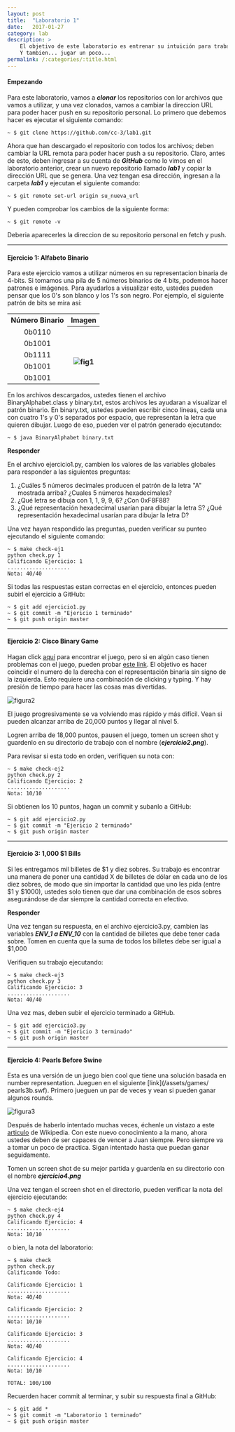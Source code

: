 ```yaml
---
layout: post
title:  "Laboratorio 1"
date:   2017-01-27
category: lab
description: >
    El objetivo de este laboratorio es entrenar su intuición para trabajar con numeros en representación binaria y hexadecimal.
    Y tambien... jugar un poco...
permalink: /:categories/:title.html
---
```


#### Empezando

Para este laboratorio, vamos a **_clonar_** los repositorios con lor archivos que vamos a utilizar, y una vez clonados, vamos a cambiar la 
direccion URL para poder hacer push en su repositorio personal. Lo primero que debemos hacer es ejecutar el siguiente comando:

```shell
~ $ git clone https://github.com/cc-3/lab1.git
```

Ahora que han descargado el repositorio con todos los archivos; deben cambiar la URL remota para poder hacer push a su repositorio. Claro, antes de
esto, deben ingresar a su cuenta de **_GitHub_** como lo vimos en el laboratorio anterior, crear un nuevo repositorio llamado **_lab1_** y 
copiar la dirección URL que se genera. Una vez tengan esa dirección, ingresan a la carpeta **_lab1_** y ejecutan el siguiente comando:

```shell
~ $ git remote set-url origin su_nueva_url
```

Y pueden comprobar los cambios de la siguiente forma:

```shell
~ $ git remote -v
```

Deberia aparecerles la direccion de su repositorio personal en fetch y push.

***

#### Ejercicio 1: Alfabeto Binario

Para este ejercicio vamos a utilizar números en su representacion binaria de 4-bits. Si tomamos una pila de 5 números binarios de 4 bits, podemos 
hacer patrones e imágenes. Para ayudarlos a visualizar esto, ustedes pueden pensar que los 0's  son blanco y los 1's son negro. Por ejemplo, el 
siguiente patrón de bits se mira así:

<table style="text-align: center;">
  <tr>
    <th>Número Binario</th>
    <th>Imagen</th>
  </tr>
  <tr>
    <td>0b0110</td>
    <th rowspan="5"><img style="padding-top:30px;" src="/assets/img/labs/lab1_fig1.png" alt="fig1"></th>
  </tr>
  <tr>
    <td>0b1001</td>
  </tr>
  <tr>
    <td>0b1111</td>
  </tr>
  <tr>
    <td>0b1001</td>
  </tr>
  <tr>
    <td>0b1001</td>
  </tr>
</table>

En los archivos descargados, ustedes tienen el archivo BinaryAlphabet.class y binary.txt, estos archivos les ayudaran a visualizar el patrón 
binario. En binary.txt, ustedes pueden escribir cinco lineas, cada una con cuatro 1's y 0's separados por espacio, que representan la 
letra que quieren dibujar. Luego de eso, pueden ver el patrón generado ejecutando:

```shell
~ $ java BinaryAlphabet binary.txt
```

**Responder**

En el archivo ejercicio1.py, cambien los valores de las variables globales para responder a las siguientes preguntas:

1. ¿Cuáles 5 números decimales producen el patrón de la letra "A" mostrada arriba? ¿Cuales 5 números hexadecimales?
2. ¿Qué letra se dibuja con 1, 1, 9, 9, 6? ¿Con 0xF8F88?
3. ¿Qué representación hexadecimal usarían para dibujar la letra S? ¿Qué representación hexadecimal usarían para dibujar la letra D?

Una vez hayan respondido las preguntas, pueden verificar su punteo ejecutando el siguiente comando:

```shell
~ $ make check-ej1
python check.py 1
Calificando Ejercicio: 1
....................
Nota: 40/40
```

Si todas las respuestas estan correctas en el ejercicio, entonces pueden subirl el ejercicio a GitHub:

```shell
~ $ git add ejercicio1.py
~ $ git commit -m "Ejericio 1 terminado"
~ $ git push origin master
```

***

#### Ejercicio 2: Cisco Binary Game

Hagan click [aquí](/assets/games/binary_game.swf) para encontrar el juego, pero si en algún caso tienen problemas con el juego, pueden probar
[este link](http://www.wordfreegames.com/game/binary-game.html). El objetivo es hacer coincidir el numero de la derecha con el representación 
binaria sin signo de la izquierda. Esto requiere una combinación de clicking y typing. Y hay presión de tiempo para hacer las cosas mas divertidas.

![figura2](/assets/img/labs/lab1_fig2.png)

El juego progresivamente se va volviendo mas rápido y más difícil. Vean si pueden alcanzar arriba de 20,000 puntos y llegar al nivel 5.

Logren arriba de 18,000 puntos, pausen el juego, tomen un screen shot y guardenlo en su directorio de trabajo con el nombre (**_ejercicio2.png_**).

Para revisar si esta todo en orden, verifiquen su nota con:

```shell
~ $ make check-ej2
python check.py 2
Calificando Ejercicio: 2
....................
Nota: 10/10

```

Si obtienen los 10 puntos, hagan un commit y subanlo a GitHub:

```shell
~ $ git add ejercicio2.py
~ $ git commit -m "Ejericio 2 terminado"
~ $ git push origin master
```

***

#### Ejercicio 3: 1,000 $1 Bills

Si les entregamos mil billetes de $1 y diez sobres. Su trabajo es encontrar una manera de poner una cantidad X de billetes de dólar en cada uno de 
los diez sobres, de modo que sin importar la cantidad que uno les pida (entre $1 y $1000), ustedes solo tienen que dar una combinación de esos 
sobres asegurándose de dar siempre la cantidad correcta en efectivo.

**Responder**

Una vez tengan su respuesta, en el archivo ejercicio3.py, cambien las variables **_ENV_1 a ENV_10_** con la cantidad de billetes que debe tener 
cada sobre. Tomen en cuenta que la suma de todos los billetes debe ser igual a $1,000

Verifiquen su trabajo ejecutando:

```shell
~ $ make check-ej3
python check.py 3
Calificando Ejercicio: 3
....................
Nota: 40/40

```

Una vez mas, deben subir el ejercicio terminado a GitHub.

```shell
~ $ git add ejercicio3.py
~ $ git commit -m "Ejericio 3 terminado"
~ $ git push origin master
```

***

#### Ejercicio 4: Pearls Before Swine

Esta es una versión de un juego bien cool que tiene una solución basada en number representation. Jueguen en el siguiente [link](/assets/games/
pearls3b.swf). Primero jueguen un par de veces y vean si pueden ganar algunos rounds.

![figura3](/assets/img/labs/lab1_fig3.png)

Después de haberlo intentado muchas veces, échenle un vistazo a este [articulo](http://en.wikipedia.org/wiki/Nim) de Wikipedia. Con este nuevo 
conocimiento a la mano, ahora ustedes deben de ser capaces de vencer a Juan siempre. Pero siempre va a tomar un poco de practica. Sigan intentado 
hasta que puedan ganar seguidamente. 

Tomen un screen shot de su mejor partida y guardenla en su directorio con el nombre _**ejercicio4.png**_

Una vez tengan el screen shot en el directorio, pueden verificar la nota del ejercicio ejecutando:

```shell
~ $ make check-ej4
python check.py 4
Calificando Ejercicio: 4
....................
Nota: 10/10
```

o bien, la nota del laboratorio:

```shell
~ $ make check
python check.py
Calificando Todo:

Calificando Ejercicio: 1
....................
Nota: 40/40

Calificando Ejercicio: 2
....................
Nota: 10/10

Calificando Ejercicio: 3
....................
Nota: 40/40

Calificando Ejercicio: 4
....................
Nota: 10/10

TOTAL: 100/100
```

Recuerden hacer commit al terminar, y subir su respuesta final a GitHub:

```shell
~ $ git add *
~ $ git commit -m "Laboratorio 1 terminado"
~ $ git push origin master
```